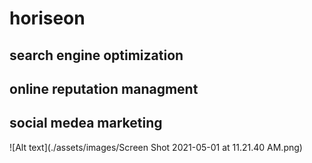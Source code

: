 # horiseon

## search engine optimization

## online reputation managment

## social medea marketing

![Alt text](./assets/images/Screen Shot 2021-05-01 at 11.21.40 AM.png)

